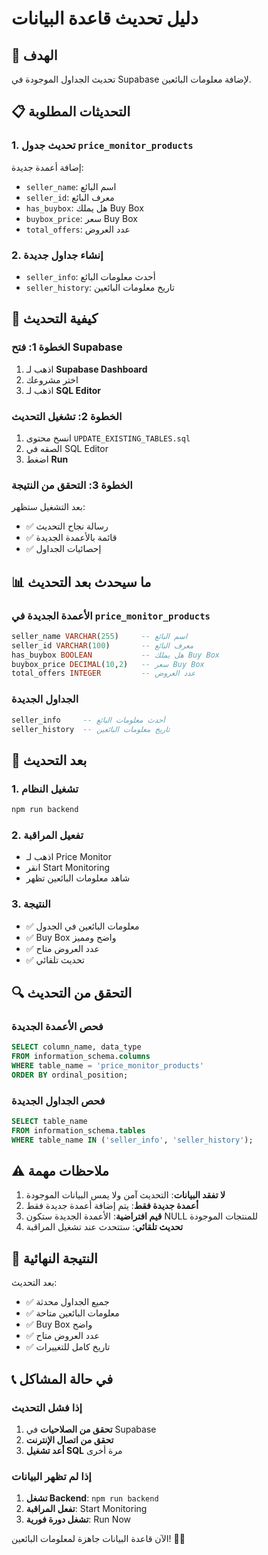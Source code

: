 # دليل تحديث قاعدة البيانات

## 🎯 الهدف
تحديث الجداول الموجودة في Supabase لإضافة معلومات البائعين.

## 📋 التحديثات المطلوبة

### 1. تحديث جدول `price_monitor_products`
إضافة أعمدة جديدة:
- `seller_name`: اسم البائع
- `seller_id`: معرف البائع
- `has_buybox`: هل يملك Buy Box
- `buybox_price`: سعر Buy Box
- `total_offers`: عدد العروض

### 2. إنشاء جداول جديدة
- `seller_info`: أحدث معلومات البائع
- `seller_history`: تاريخ معلومات البائعين

## 🔧 كيفية التحديث

### الخطوة 1: فتح Supabase
1. اذهب لـ **Supabase Dashboard**
2. اختر مشروعك
3. اذهب لـ **SQL Editor**

### الخطوة 2: تشغيل التحديث
1. انسخ محتوى `UPDATE_EXISTING_TABLES.sql`
2. الصقه في SQL Editor
3. اضغط **Run**

### الخطوة 3: التحقق من النتيجة
بعد التشغيل ستظهر:
- ✅ رسالة نجاح التحديث
- ✅ قائمة بالأعمدة الجديدة
- ✅ إحصائيات الجداول

## 📊 ما سيحدث بعد التحديث

### الأعمدة الجديدة في `price_monitor_products`
```sql
seller_name VARCHAR(255)     -- اسم البائع
seller_id VARCHAR(100)       -- معرف البائع
has_buybox BOOLEAN           -- هل يملك Buy Box
buybox_price DECIMAL(10,2)   -- سعر Buy Box
total_offers INTEGER         -- عدد العروض
```

### الجداول الجديدة
```sql
seller_info     -- أحدث معلومات البائع
seller_history  -- تاريخ معلومات البائعين
```

## 🚀 بعد التحديث

### 1. تشغيل النظام
```bash
npm run backend
```

### 2. تفعيل المراقبة
- اذهب لـ Price Monitor
- انقر Start Monitoring
- شاهد معلومات البائعين تظهر

### 3. النتيجة
- ✅ معلومات البائعين في الجدول
- ✅ Buy Box واضح ومميز
- ✅ عدد العروض متاح
- ✅ تحديث تلقائي

## 🔍 التحقق من التحديث

### فحص الأعمدة الجديدة
```sql
SELECT column_name, data_type 
FROM information_schema.columns 
WHERE table_name = 'price_monitor_products'
ORDER BY ordinal_position;
```

### فحص الجداول الجديدة
```sql
SELECT table_name 
FROM information_schema.tables 
WHERE table_name IN ('seller_info', 'seller_history');
```

## ⚠️ ملاحظات مهمة

1. **لا تفقد البيانات**: التحديث آمن ولا يمس البيانات الموجودة
2. **أعمدة جديدة فقط**: يتم إضافة أعمدة جديدة فقط
3. **قيم افتراضية**: الأعمدة الجديدة ستكون NULL للمنتجات الموجودة
4. **تحديث تلقائي**: ستتحدث عند تشغيل المراقبة

## 🎯 النتيجة النهائية

بعد التحديث:
- ✅ جميع الجداول محدثة
- ✅ معلومات البائعين متاحة
- ✅ Buy Box واضح
- ✅ عدد العروض متاح
- ✅ تاريخ كامل للتغييرات

## 📞 في حالة المشاكل

### إذا فشل التحديث
1. **تحقق من الصلاحيات** في Supabase
2. **تحقق من اتصال الإنترنت**
3. **أعد تشغيل SQL** مرة أخرى

### إذا لم تظهر البيانات
1. **تشغل Backend**: `npm run backend`
2. **تفعل المراقبة**: Start Monitoring
3. **تشغل دورة فورية**: Run Now

الآن قاعدة البيانات جاهزة لمعلومات البائعين! 🏪✨ 